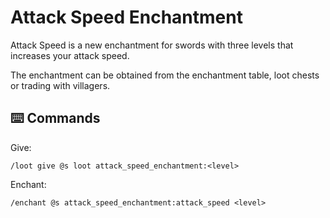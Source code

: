 # Attack Speed Enchantment

Attack Speed is a new enchantment for swords with three levels that increases your attack speed.

The enchantment can be obtained from the enchantment table, loot chests or trading with villagers.

## ⌨️ Commands

Give:

```mcfunction
/loot give @s loot attack_speed_enchantment:<level>
```

Enchant:

```mcfunction
/enchant @s attack_speed_enchantment:attack_speed <level>
```